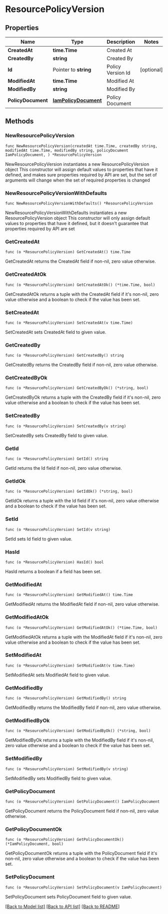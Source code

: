 # ResourcePolicyVersion

## Properties

Name | Type | Description | Notes
------------ | ------------- | ------------- | -------------
**CreatedAt** | **time.Time** | Created At | 
**CreatedBy** | **string** | Created By | 
**Id** | Pointer to **string** | Policy Version Id | [optional] 
**ModifiedAt** | **time.Time** | Modified At | 
**ModifiedBy** | **string** | Modified By | 
**PolicyDocument** | [**IamPolicyDocument**](IamPolicyDocument.md) | Policy Document | 

## Methods

### NewResourcePolicyVersion

`func NewResourcePolicyVersion(createdAt time.Time, createdBy string, modifiedAt time.Time, modifiedBy string, policyDocument IamPolicyDocument, ) *ResourcePolicyVersion`

NewResourcePolicyVersion instantiates a new ResourcePolicyVersion object
This constructor will assign default values to properties that have it defined,
and makes sure properties required by API are set, but the set of arguments
will change when the set of required properties is changed

### NewResourcePolicyVersionWithDefaults

`func NewResourcePolicyVersionWithDefaults() *ResourcePolicyVersion`

NewResourcePolicyVersionWithDefaults instantiates a new ResourcePolicyVersion object
This constructor will only assign default values to properties that have it defined,
but it doesn't guarantee that properties required by API are set

### GetCreatedAt

`func (o *ResourcePolicyVersion) GetCreatedAt() time.Time`

GetCreatedAt returns the CreatedAt field if non-nil, zero value otherwise.

### GetCreatedAtOk

`func (o *ResourcePolicyVersion) GetCreatedAtOk() (*time.Time, bool)`

GetCreatedAtOk returns a tuple with the CreatedAt field if it's non-nil, zero value otherwise
and a boolean to check if the value has been set.

### SetCreatedAt

`func (o *ResourcePolicyVersion) SetCreatedAt(v time.Time)`

SetCreatedAt sets CreatedAt field to given value.


### GetCreatedBy

`func (o *ResourcePolicyVersion) GetCreatedBy() string`

GetCreatedBy returns the CreatedBy field if non-nil, zero value otherwise.

### GetCreatedByOk

`func (o *ResourcePolicyVersion) GetCreatedByOk() (*string, bool)`

GetCreatedByOk returns a tuple with the CreatedBy field if it's non-nil, zero value otherwise
and a boolean to check if the value has been set.

### SetCreatedBy

`func (o *ResourcePolicyVersion) SetCreatedBy(v string)`

SetCreatedBy sets CreatedBy field to given value.


### GetId

`func (o *ResourcePolicyVersion) GetId() string`

GetId returns the Id field if non-nil, zero value otherwise.

### GetIdOk

`func (o *ResourcePolicyVersion) GetIdOk() (*string, bool)`

GetIdOk returns a tuple with the Id field if it's non-nil, zero value otherwise
and a boolean to check if the value has been set.

### SetId

`func (o *ResourcePolicyVersion) SetId(v string)`

SetId sets Id field to given value.

### HasId

`func (o *ResourcePolicyVersion) HasId() bool`

HasId returns a boolean if a field has been set.

### GetModifiedAt

`func (o *ResourcePolicyVersion) GetModifiedAt() time.Time`

GetModifiedAt returns the ModifiedAt field if non-nil, zero value otherwise.

### GetModifiedAtOk

`func (o *ResourcePolicyVersion) GetModifiedAtOk() (*time.Time, bool)`

GetModifiedAtOk returns a tuple with the ModifiedAt field if it's non-nil, zero value otherwise
and a boolean to check if the value has been set.

### SetModifiedAt

`func (o *ResourcePolicyVersion) SetModifiedAt(v time.Time)`

SetModifiedAt sets ModifiedAt field to given value.


### GetModifiedBy

`func (o *ResourcePolicyVersion) GetModifiedBy() string`

GetModifiedBy returns the ModifiedBy field if non-nil, zero value otherwise.

### GetModifiedByOk

`func (o *ResourcePolicyVersion) GetModifiedByOk() (*string, bool)`

GetModifiedByOk returns a tuple with the ModifiedBy field if it's non-nil, zero value otherwise
and a boolean to check if the value has been set.

### SetModifiedBy

`func (o *ResourcePolicyVersion) SetModifiedBy(v string)`

SetModifiedBy sets ModifiedBy field to given value.


### GetPolicyDocument

`func (o *ResourcePolicyVersion) GetPolicyDocument() IamPolicyDocument`

GetPolicyDocument returns the PolicyDocument field if non-nil, zero value otherwise.

### GetPolicyDocumentOk

`func (o *ResourcePolicyVersion) GetPolicyDocumentOk() (*IamPolicyDocument, bool)`

GetPolicyDocumentOk returns a tuple with the PolicyDocument field if it's non-nil, zero value otherwise
and a boolean to check if the value has been set.

### SetPolicyDocument

`func (o *ResourcePolicyVersion) SetPolicyDocument(v IamPolicyDocument)`

SetPolicyDocument sets PolicyDocument field to given value.



[[Back to Model list]](../README.md#documentation-for-models) [[Back to API list]](../README.md#documentation-for-api-endpoints) [[Back to README]](../README.md)


